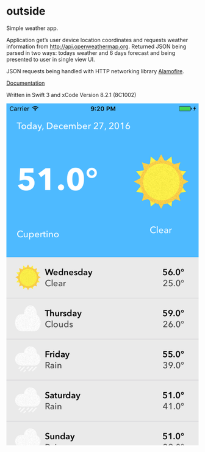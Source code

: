 # outside

Simple weather app.

Application get’s user device location coordinates and requests weather information from <a href=“http://api.openweathermap.org”>http://api.openweathermap.org</a>. Returned JSON being parsed in two ways: todays weather and 6 days forecast and being presented to user in single view UI.

JSON requests being handled with HTTP networking library <a href=“https://github.com/Alamofire/Alamofire”>Alamofire</a>.

<a href=“docs/index.html”>Documentation</a>

Written in Swift 3 and xCode Version 8.2.1 (8C1002)

![alt tag](https://raw.githubusercontent.com/epavlov/outside/master/screenshot.png)
